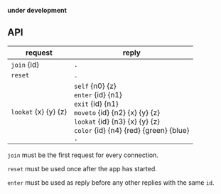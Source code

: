**under development**

## API ##



**request**          | **reply**
---------------------|---------------------------------------
`join` {id}          | `.`
`reset`              | `.`
`lookat` {x} {y} {z} | `self` {n0} {z} <BR> `enter` {id} {n1} <BR> `exit` {id} {n1} <BR> `moveto` {id} {n2} {x} {y} {z} <BR> `lookat` {id} {n3} {x} {y} {z} <BR> `color` {id} {n4} {red} {green} {blue} <BR> `.`

`join` must be the first request for every connection.

`reset` must be used once after the app has started.

`enter` must be used as reply before any other replies with the same `id`.

